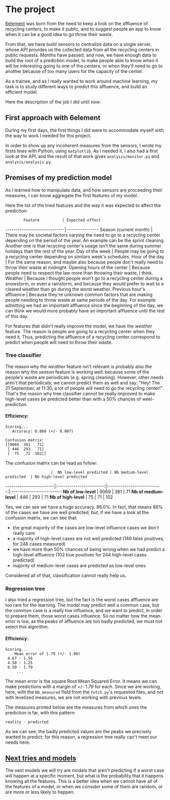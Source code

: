 # The project

[6element](http://6element.fr/) was born from the need to keep a look on the affluence of recycling centers, to make it public, and to suggest people an app to know when it can be a good idea to go throw their waste.

From that, we have build sensors to centralize data on a single server, whose API provides us the collected data from all the recycling centers in public requests. Months have passed, and now, we have enough data to build the root of a prediction model, to make people able to know when it will be interesting going to one of the centers, or when they'll need to go to another because of too many users for the capacity of the center.

As a trainee, and as I really wanted to work around machine learning, my task is to study different ways to predict this affluence, and build an efficient model.

Here the description of the job I did until now:

## First approach with 6element

During my first days, the first things I did were to accommodate myself with the way to work I needed for this project.

In order to show up any incoherent measures from the sensors, I wrote my firsts lines with Python, using `matplotlib`. As I needed it, I also had a first look at the API, and the result of that work gives `analysis/monitor.py` and `analysis/analysis.py`.



## Premises of my prediction model

As I learned how to manipulate data, and how sensors are proceeding their measures, I can know aggregate the first features of my model.

Here the list of the tried features and the way it was expected to affect the prediction:

            Feature          | Expected effect
-----------------------------|----------------
   Season (current month)    | There may be societal factors varying the need to go to a recycling center depending on the period of the year. An example can be the sprint cleaning. Another one is that recycling center's usage isn't the same during summer holidays than the rest of the year.
       Day of the week       | People may be going to a recycling center depending on similars week's schedules.
       Hour of the day       | For the same reason, and maybe also because people don't really need to throw their waste at midnight.
 Opening hours of the center | Because people need to respect the law more than throwing their waste, I think.
           Weather           | Because I thought people won't go to a recycling center during a snowstorm, or even a rainstorm, and because they would prefer to wait to a cleared weather than go during the worst weather.
  Previous hour's affluence  | Because they're unknown common factors that are making people needing to throw waste at same periods of the day. For example: admitting we had an important affluence since the beginning of the day, we can think we would more probably have an important affluence until the rest of this day.

For features that didn't really improve the model, we have the *weather* feature. The reason is people are going to a recycling center when they need it. Thus, predicting the affluence of a recycling center correspond to predict when people will need to throw their waste.

### Tree classifier

The reason why the *weather* feature isn't relevant is probably also the reason why the *season* feature is working well: because some of the people's waste are periodicals (e.g. spring cleaning). However, other needs aren't that periodicals; we cannot predict them as well and say: "Hey! The 21 September, at 11:30, a lot of people will need to go the recycling center!". That's the reason why tree classifier cannot be really improved to make high-level cases be predicted better than with a 50% chances of weel-prediction.

#### Efficiency:

```
Scoring...
   Accuracy: 0.860 (+/- 0.007)

Confusion matrix:
[[9069  381   71]
 [ 446  293   71]
 [  75   71  102]]
```

The confusion matrix can be read as follow:

                        |  Nb low-level predicted | Nb medium-level predicted  | Nb high-level predicted
------------------------|:-----------------------:|:--------------------------:|:------------------------:
   **Nb of low-level**  |          9069           |             381            |           71
 **Nb of medium-level** |           446           |             293            |           71
  **Nb of high-level**  |            75           |              71            |          102


Yes, we can see we have a huge accuracy. 86.0%. In fact, that means 86% of the cases we have are well predicted, *but*, if we have a look at the confusion matrix, we can see that:

 * the great majority of the cases are low-level influence cases we don't really care
 * a majority of high-level cases are not well predicted (146 false positives, for 248 cases measured)
 * we have more than 50% chances of being wrong when we had predict a high-level affluence (102 true positives for 244 high-level cases predicted)
 * majority of medium-level cases are predicted as low-level ones

Considered all of that, classification cannot really help us.

### Regression tree

I also tried a regression tree, but the fact is the worst cases affluence are too rare for the learning. The model may predict well a common case, but the common case is a really low influence, and we want to predict, in order to prepare them, those worst cases influence. So no matter how the mean error is low, as the peaks of affluence are too badly predicted, we must not select this algorithm.

#### Efficiency:

```
Scoring...
    Mean error of 1.79 (+/- 1.00)
 4.67 - 1.56
 4.50 - 1.25
 6.50 - 1.79
     ...
```

The mean error is the square Root Mean Squared Error. It means we can make predictions with a margin of +/- 1.79 for each. Since we are working, here, with the `Nb_measured` field from the `fetch.py`'s requested files, and not with levelized measures, we are not working with previous levels.

The measures printed below are the measures from which ones the prediction is far, with this pattern:
```
reality - predicted
```

As we can see, the badly predicted values are the peaks we precisely wanted to predict; for this reason, a regression tree really can't meet our needs here.


## [Next tries and models](MODELS.md)

The next models we will try are models that aren't predicting if a worst case *will* happen at a specific moment, but what is the probability that it happens knowing all the features. This is a better idea when we cannot have all of the features of a model, or when we consider some of them are random, or are more or less likely to happen.
